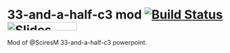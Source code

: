 # 33-and-a-half-c3 mod [![Build Status](https://travis-ci.org/safan41/33.svg?branch=master)](https://travis-ci.org/safan41/33) <a href="https://slides.com?ref=github"><img src="https://s3.amazonaws.com/static.slid.es/images/slides-github-banner-320x40.png?1" alt="Slides" width="160" height="20"></a>
Mod of @SciresM 33-and-a-half-c3 powerpoint.
